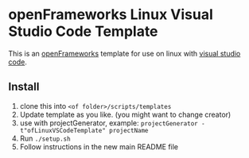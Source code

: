 # openFrameworks Linux Visual Studio Code Template

This is an [openFrameworks](https://openframeworks.cc/) template for use on linux with [visual studio code](https://code.visualstudio.com/).

## Install

1. clone this into `<of folder>/scripts/templates`
2. Update template as you like. (you might want to change creator)
2. use with projectGenerator, example: `projectGenerator -t"ofLinuxVSCodeTemplate" projectName`
3. Run `./setup.sh`
3. Follow instructions in the new main README file
